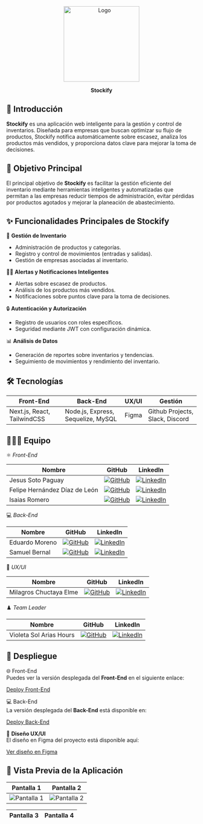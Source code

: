 <div align="center">
   <img src="https://res.cloudinary.com/dgnrqnj8y/image/upload/v1737486250/Mesa_de_trabajo_1_adopsh.png" alt="Logo" width="200px" />
   <p><strong>Stockify</strong></p>
</div>

## 🚀 Introducción

**Stockify** es una aplicación web inteligente para la gestión y control de inventarios. Diseñada para empresas que buscan optimizar su flujo de productos, Stockify notifica automáticamente sobre escasez, analiza los productos más vendidos, y proporciona datos clave para mejorar la toma de decisiones.

## 🎯 Objetivo Principal

El principal objetivo de **Stockify** es facilitar la gestión eficiente del inventario mediante herramientas inteligentes y automatizadas que permitan a las empresas reducir tiempos de administración, evitar pérdidas por productos agotados y mejorar la planeación de abastecimiento.

## ✨ Funcionalidades Principales de Stockify

🏢 **Gestión de Inventario**  
- Administración de productos y categorías.  
- Registro y control de movimientos (entradas y salidas).  
- Gestión de empresas asociadas al inventario.  

👩‍💼 **Alertas y Notificaciones Inteligentes**  
- Alertas sobre escasez de productos.  
- Análisis de los productos más vendidos.  
- Notificaciones sobre puntos clave para la toma de decisiones.  

🔒 **Autenticación y Autorización**  
- Registro de usuarios con roles específicos.  
- Seguridad mediante JWT con configuración dinámica.  

📊 **Análisis de Datos**  
- Generación de reportes sobre inventarios y tendencias.  
- Seguimiento de movimientos y rendimiento del inventario.  

## 🛠️ Tecnologías

| Front-End                               | Back-End                               | UX/UI                               | Gestión                             |
|-----------------------------------------|----------------------------------------|-------------------------------------|-------------------------------------|
| Next.js, React, TailwindCSS             | Node.js, Express, Sequelize, MySQL     | Figma                               | Github Projects, Slack, Discord     |


## 🧑‍🤝‍🧑 Equipo

⚛️ *Front-End*

| Nombre                   | GitHub                                                                                          | LinkedIn                                                                                         |
| ------------------------ | ------------------------------------------------------------------------------------------------ | ------------------------------------------------------------------------------------------------ |
| Jesus Soto Paguay        | [![GitHub](https://img.shields.io/badge/github-%23121011.svg?&style=for-the-badge&logo=github&logoColor=white)](#) | [![LinkedIn](https://img.shields.io/badge/linkedin-%230A66C2.svg?&style=for-the-badge&logo=linkedin&logoColor=white)](#) |
| Felipe Hernández Díaz de León | [![GitHub](https://img.shields.io/badge/github-%23121011.svg?&style=for-the-badge&logo=github&logoColor=white)](https://github.com/fhdzleon) | [![LinkedIn](https://img.shields.io/badge/linkedin-%230A66C2.svg?&style=for-the-badge&logo=linkedin&logoColor=white)](https://www.linkedin.com/in/fhdzleon/) |
| Isaias Romero            | [![GitHub](https://img.shields.io/badge/github-%23121011.svg?&style=for-the-badge&logo=github&logoColor=white)](https://github.com/Isa696) | [![LinkedIn](https://img.shields.io/badge/linkedin-%230A66C2.svg?&style=for-the-badge&logo=linkedin&logoColor=white)](https://www.linkedin.com/in/isaias-romero696) |

💻 *Back-End*

| Nombre           | GitHub                                                                                          | LinkedIn                                                                                         |
| ----------------- | ------------------------------------------------------------------------------------------------ | ------------------------------------------------------------------------------------------------ |
| Eduardo Moreno   | [![GitHub](https://img.shields.io/badge/github-%23121011.svg?&style=for-the-badge&logo=github&logoColor=white)](https://github.com/EduMMorenolp) | [![LinkedIn](https://img.shields.io/badge/linkedin-%230A66C2.svg?&style=for-the-badge&logo=linkedin&logoColor=white)](https://www.linkedin.com/in/eduardo-m-moreno-programador/) |
| Samuel Bernal    | [![GitHub](https://img.shields.io/badge/github-%23121011.svg?&style=for-the-badge&logo=github&logoColor=white)](https://github.com/samuelbernal44) | [![LinkedIn](https://img.shields.io/badge/linkedin-%230A66C2.svg?&style=for-the-badge&logo=linkedin&logoColor=white)](https://www.linkedin.com/in/samuelbernal44) |

🎨 *UX/UI*

| Nombre                      | GitHub                                                                                       | LinkedIn                                                                                      |
|-----------------------------|---------------------------------------------------------------------------------------------|----------------------------------------------------------------------------------------------|
| Milagros Chuctaya Elme      | [![GitHub](https://img.shields.io/badge/github-%23121011.svg?&style=for-the-badge&logo=github&logoColor=white)](https://github.com/Arianamilagros) | [![LinkedIn](https://img.shields.io/badge/linkedin-%230A66C2.svg?&style=for-the-badge&logo=linkedin&logoColor=white)](https://www.linkedin.com/in/milagros-chuctaya-elme-69b56021a/) |


♟️ *Team Leader*

| Nombre                   | GitHub                                                                                          | LinkedIn                                                                                         |
| ------------------------ | ------------------------------------------------------------------------------------------------ | ------------------------------------------------------------------------------------------------ |
| Violeta Sol Arias Hours  | [![GitHub](https://img.shields.io/badge/github-%23121011.svg?&style=for-the-badge&logo=github&logoColor=white)](https://github.com/VioleHours) | [![LinkedIn](https://img.shields.io/badge/linkedin-%230A66C2.svg?&style=for-the-badge&logo=linkedin&logoColor=white)](https://www.linkedin.com/in/violetasolariashours) |

## 🔗 Despliegue

🌐 Front-End  
Puedes ver la versión desplegada del **Front-End** en el siguiente enlace:  

[Deploy Front-End](#)  

💻 Back-End  
La versión desplegada del **Back-End** está disponible en:  

[Deploy Back-End](#)  

🎨 **Diseño UX/UI**  
El diseño en Figma del proyecto está disponible aquí:  

[Ver diseño en Figma](https://www.figma.com/design/VD0trU9yVvEBs56HfMH1Ic/INVENTARIO-PROJECT?node-id=0-1&t=4XWTC6lMhhInoEfG-1)

## 📸 Vista Previa de la Aplicación  

| Pantalla 1                          | Pantalla 2                          |
|-------------------------------------|-------------------------------------|
| ![Pantalla 1](#)                    | ![Pantalla 2](#)                    |




| Pantalla 3 | Pantalla 4 |
|------------|------------|


